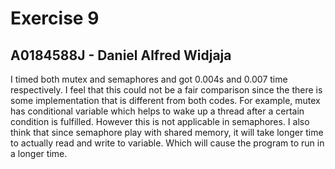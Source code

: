 # Exercise 9

## A0184588J - Daniel Alfred Widjaja

I timed both mutex and semaphores and got 0.004s and 0.007 time respectively. I feel that this could not be a fair comparison since the there is some implementation that is different from both codes. For example, mutex has conditional variable which helps to wake up a thread after a certain condition is fulfilled. However this is not applicable in semaphores. I also think that since semaphore play with shared memory, it will take longer time to actually read and write to variable. Which will cause the program to run in a longer time. 